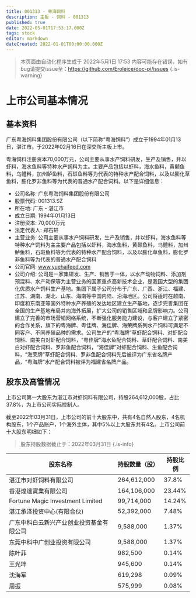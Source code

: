 ```yaml
---
title: 001313 - 粤海饲料
description: 主板 - 饲料 - 001313
published: true
date: 2022-05-01T17:53:17.000Z
tags: stock
editor: markdown
dateCreated: 2022-01-01T00:00:00.000Z
---
```


> 本页面由自动化程序生成于 2022年5月1日 17:53
> 内容可能存在错误，如有bug请提交issue至：https://github.com/Eroleice/doc-pi/issues
{.is-warning}

# 上市公司基本情况

## 基本资料

广东粤海饲料集团股份有限公司（以下简称“粤海饲料”）成立于1994年01月13日，湛江市。于2022年02月16日在深交所主板上市。

粤海饲料注册资本70,000万元，公司主要从事水产饲料研发，生产及销售，并以虾料，海水鱼料等特种水产饲料为主。主要产品包括以虾料，海水鱼料，黄颡鱼料，乌鳢料，加州鲈鱼料，石斑鱼料等为代表的特种水产配合饲料，以及以膨化草鱼料，膨化罗非鱼料等为代表的普通水产配合饲料。以下是详细信息：

- 公司名称: 广东粤海饲料集团股份有限公司
- 股票代码: 001313.SZ
- 所在地: 广东 - 湛江市
- 成立日期: 1994年01月13日
- 注册资本: 70,000万元
- 法定代表人: 郑石轩
- 主营业务: 公司主要从事水产饲料研发，生产及销售，并以虾料，海水鱼料等特种水产饲料为主主要产品包括以虾料，海水鱼料，黄颡鱼料，乌鳢料，加州鲈鱼料，石斑鱼料等为代表的特种水产配合饲料，以及以膨化草鱼料，膨化罗非鱼料等为代表的普通水产配合饲料
- 公司官网: www.yuehaifeed.com
- 公司介绍: 公司是一家集研发、生产、销售于一体，以水产动物饲料、添加剂预混料、水产动保等为主营业务的国家重点高新技术企业，是我国大型的集团化优质水产饲料生产基地。集团下属子公司分布于广东、广西、浙江、福建、江苏、湖南、湖北、山东、海南等中国内陆、沿海地区。公司将适时在越南、印度和东南亚等国外特种水产养殖的发达地区建立生产基地，逐步完善集团在全国的生产基地布局并向海外拓展，扩大公司的销售区域和品牌影响力。公司建立了完善的市场营销网络系统，不断强化服务能力建设，与客户建立了紧密的合作关系，旗下的粤海牌、粤佳牌、海佳牌、海荣牌系列水产饲料可满足不同客户、不同养殖品种的需求。公司生产的“粤海牌”草虾配合饲料、对虾配合饲料、南美白对虾配合饲料，“粤佳牌”海水鱼配合饲料、草虾配合饲料、南美白对虾配合饲料、罗非鱼配合饲料，“海佳牌”对虾配合饲料、生鱼配合饲料，“海荣牌”草虾配合饲料、罗非鱼配合饲料先后被评为广东省名牌产品，“粤海牌”水产配合饲料被评为福建省名牌产品。


## 股东及高管情况

上市公司第一大股东为湛江市对虾饲料有限公司，持股264,612,000股，占比37.8%，为上市公司实际控制人。

截至2022年03月31日，上市公司的前十大股东中，共有4名自然人股东，4名机构股东，1个产品账户，1个海外主体，其中5%以上大股东共有4名。上市公司前十大股东明细如下：

> 股东持股数据截止于：2022年03月31日
{.is-info}

| 股东名称 | 持股数量（股） | 持股比例 |
| --- | --- | --- |
| 湛江市对虾饲料有限公司 | 264,612,000 | 37.8% |
| 香港煌達實業有限公司 | 164,106,000 | 23.44% |
| Fortune Magic Investment Limited | 99,714,000 | 14.24% |
| 湛江承泽投资中心(有限合伙) | 52,392,000 | 7.48% |
| 广东中科白云新兴产业创业投资基金有限公司 | 9,588,000 | 1.37% |
| 东莞中科中广创业投资有限公司 | 9,588,000 | 1.37% |
| 陈叶菲 | 982,500 | 0.14% |
| 王光坤 | 945,600 | 0.14% |
| 沈海军 | 619,298 | 0.09% |
| 周振 | 575,999 | 0.08% |




